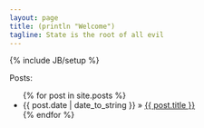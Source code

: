 ```yaml
---
layout: page
title: (println "Welcome")
tagline: State is the root of all evil
---
```

{% include JB/setup %}

Posts:

<ul class="posts">
  {% for post in site.posts %}
    <li><span>{{ post.date | date_to_string }}</span> &raquo; <a href="{{ BASE_PATH }}{{ post.url }}">{{ post.title }}</a></li>
  {% endfor %}
</ul>
